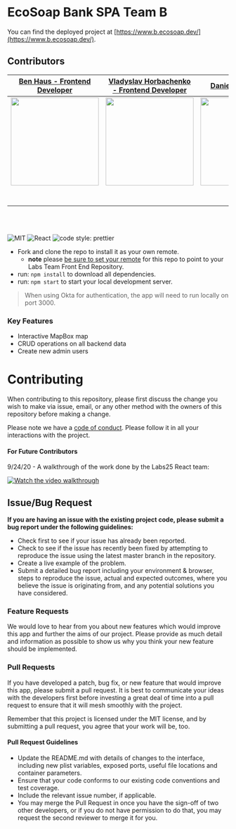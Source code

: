 <!-- # Basic SPA

For steps on how to work with this repository [please see here](https://docs.labs.lambdaschool.com/labs-spa-starter/)

🚫 Note: All lines that start with 🚫 are instructions and should be deleted before this is posted to your first Pull-Request is merged. This is intended to be a guideline. Feel free to add your own flare to it. -->

# EcoSoap Bank SPA Team B

You can find the deployed project at [https://www.b.ecosoap.dev/](https://www.b.ecosoap.dev/).

## Contributors

|                                                   [Ben Haus - Frontend Developer](https://github.com/phillybenh)                                                    |                                             [Vladyslav Horbachenko - Frontend Developer](https://github.com/VladyslavHorbachenko)                                             |                                                        [Daniel O'Neill - TPL](https://github.com/danpatrickoneill)                                                         |
| :-----------------------------------------------------------------------------------------------------------------------------------------------------------------: | :---------------------------------------------------------------------------------------------------------------------------------------------------------------------------: | :-----------------------------------------------------------------------------------------------------------------------------------------------------------------------: |
| [<img src="https://avatars3.githubusercontent.com/u/29528517?s=460&u=158c0263a19c839d466cfa3a238044041ebd02b9&v=4" width = "200" />](https://github.com/phillybenh) | [<img src="https://avatars2.githubusercontent.com/u/45478676?s=460&u=9f0bfe31d8430f4fd54a4865aa28d8cf7358fef1&v=4" width = "200" />](https://github.com/VladyslavHorbachenko) | [<img src="https://avatars3.githubusercontent.com/u/25749528?s=460&u=a6ae2e84dead7f528f43924864647ca31139b3e0&v=4" width = "200" />](https://github.com/danpatrickoneill) |
|                                       [<img src="https://github.com/favicon.ico" width="15"> ](https://github.com/phillybenh)                                       |                                       [<img src="https://github.com/favicon.ico" width="15"> ](https://github.com/VladyslavHorbachenko)                                       |                                       [<img src="https://github.com/favicon.ico" width="15"> ](https://github.com/danpatrickoneill)                                       |
|                            [ <img src="https://static.licdn.com/sc/h/al2o9zrvru7aqj8e1x2rzsrca" width="15"> ](https://www.linkedin.com/in/benjamin-haus/)                            |                                 [ <img src="https://static.licdn.com/sc/h/al2o9zrvru7aqj8e1x2rzsrca" width="15"> ](https://www.linkedin.com/in/vladyslav-horbachenko/)                                 |                               [ <img src="https://static.licdn.com/sc/h/al2o9zrvru7aqj8e1x2rzsrca" width="15"> ](https://www.linkedin.com/in/dan-oneill/)                               |

<br>
<br>


![MIT](https://img.shields.io/packagist/l/doctrine/orm.svg)
![React](https://img.shields.io/badge/react-v16.13.1-blue.svg)
![code style: prettier](https://img.shields.io/badge/code_style-prettier-ff69b4.svg?style=flat-square)


- Fork and clone the repo to install it as your own remote.
  - **note** please [be sure to set your remote](https://help.github.jp/enterprise/2.11/user/articles/changing-a-remote-s-url/) for this repo to point to your Labs Team Front End Repository.
- run: `npm install` to download all dependencies.
- run: `npm start` to start your local development server.

> When using Okta for authentication, the app will need to run locally on port 3000.

### Key Features

- Interactive MapBox map
- CRUD operations  on all backend data
- Create new admin users

# Contributing

When contributing to this repository, please first discuss the change you wish to make via issue, email, or any other method with the owners of this repository before making a change.

Please note we have a [code of conduct](./CODE_OF_CONDUCT.md). Please follow it in all your interactions with the project.

#### For Future Contributors

9/24/20 - A walkthrough of the work done by the Labs25 React team:

[![Watch the video walkthrough](https://img.youtube.com/vi/lIpYpAr8ZK8/hqdefault.jpg)](https://youtu.be/lIpYpAr8ZK8)

## Issue/Bug Request

**If you are having an issue with the existing project code, please submit a bug report under the following guidelines:**

- Check first to see if your issue has already been reported.
- Check to see if the issue has recently been fixed by attempting to reproduce the issue using the latest master branch in the repository.
- Create a live example of the problem.
- Submit a detailed bug report including your environment & browser, steps to reproduce the issue, actual and expected outcomes, where you believe the issue is originating from, and any potential solutions you have considered.

### Feature Requests

We would love to hear from you about new features which would improve this app and further the aims of our project. Please provide as much detail and information as possible to show us why you think your new feature should be implemented.

### Pull Requests

If you have developed a patch, bug fix, or new feature that would improve this app, please submit a pull request. It is best to communicate your ideas with the developers first before investing a great deal of time into a pull request to ensure that it will mesh smoothly with the project.

Remember that this project is licensed under the MIT license, and by submitting a pull request, you agree that your work will be, too.

#### Pull Request Guidelines

- Update the README.md with details of changes to the interface, including new plist variables, exposed ports, useful file locations and container parameters.
- Ensure that your code conforms to our existing code conventions and test coverage.
- Include the relevant issue number, if applicable.
- You may merge the Pull Request in once you have the sign-off of two other developers, or if you do not have permission to do that, you may request the second reviewer to merge it for you.

